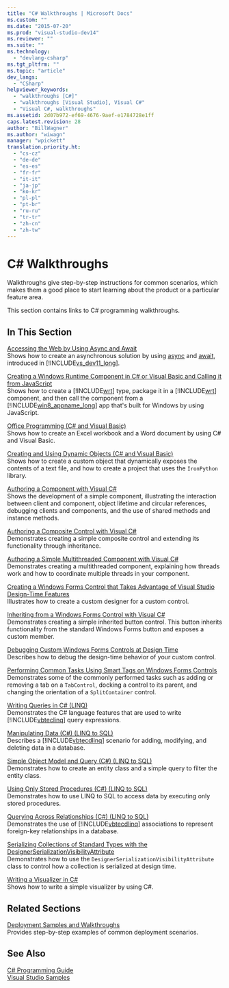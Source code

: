 ```yaml
---
title: "C# Walkthroughs | Microsoft Docs"
ms.custom: ""
ms.date: "2015-07-20"
ms.prod: "visual-studio-dev14"
ms.reviewer: ""
ms.suite: ""
ms.technology: 
  - "devlang-csharp"
ms.tgt_pltfrm: ""
ms.topic: "article"
dev_langs: 
  - "CSharp"
helpviewer_keywords: 
  - "walkthroughs [C#]"
  - "walkthroughs [Visual Studio], Visual C#"
  - "Visual C#, walkthroughs"
ms.assetid: 2d07b972-ef69-4676-9aef-e1784728e1ff
caps.latest.revision: 28
author: "BillWagner"
ms.author: "wiwagn"
manager: "wpickett"
translation.priority.ht: 
  - "cs-cz"
  - "de-de"
  - "es-es"
  - "fr-fr"
  - "it-it"
  - "ja-jp"
  - "ko-kr"
  - "pl-pl"
  - "pt-br"
  - "ru-ru"
  - "tr-tr"
  - "zh-cn"
  - "zh-tw"
---
```

# C# Walkthroughs
Walkthroughs give step-by-step instructions for common scenarios, which makes them a good place to start learning about the product or a particular feature area.  
  
 This section contains links to C# programming walkthroughs.  
  
## In This Section  
 [Accessing the Web by Using Async and Await](../Topic/Walkthrough:%20Accessing%20the%20Web%20by%20Using%20Async%20and%20Await%20\(C%23%20and%20Visual%20Basic\).md)  
 Shows how to create an asynchronous solution by using [async](../csharp/language-reference/keywords/async.md) and [await](../csharp/language-reference/keywords/await.md), introduced in [!INCLUDE[vs_dev11_long](../csharp/includes/vs_dev11_long_md.md)].  
  
 [Creating a Windows Runtime Component in C# or Visual Basic and Calling it from JavaScript](../Topic/Walkthrough:%20Creating%20a%20simple%20component%20in%20C%23%20or%20Visual%20Basic%20and%20calling%20it%20from%20JavaScript.md)  
 Shows how to create a [!INCLUDE[wrt](../csharp/includes/wrt_md.md)] type, package it in a [!INCLUDE[wrt](../csharp/includes/wrt_md.md)] component, and then call the component from a [!INCLUDE[win8_appname_long](../csharp/includes/win8_appname_long_md.md)] app that's built for Windows by using JavaScript.  
  
 [Office Programming (C# and Visual Basic)](../csharp/programming-guide/interop/walkthrough-office-programming.md)  
 Shows how to create an Excel workbook and a Word document by using C# and Visual Basic.  
  
 [Creating and Using Dynamic Objects (C# and Visual Basic)](../csharp/programming-guide/types/walkthrough-creating-and-using-dynamic-objects.md)  
 Shows how to create a custom object that dynamically exposes the contents of a text file, and how to create a project that uses the `IronPython` library.  
  
 [Authoring a Component with Visual C#](../Topic/Walkthrough:%20Authoring%20a%20Component%20with%20Visual%20C%23.md)  
 Shows the development of a simple component, illustrating the interaction between client and component, object lifetime and circular references, debugging clients and components, and the use of shared methods and instance methods.  
  
 [Authoring a Composite Control with Visual C#](../Topic/Walkthrough:%20Authoring%20a%20Composite%20Control%20with%20Visual%20C%23.md)  
 Demonstrates creating a simple composite control and extending its functionality through inheritance.  
  
 [Authoring a Simple Multithreaded Component with Visual C#](../Topic/Walkthrough:%20Authoring%20a%20Simple%20Multithreaded%20Component%20with%20Visual%20C%23.md)  
 Demonstrates creating a multithreaded component, explaining how threads work and how to coordinate multiple threads in your component.  
  
 [Creating a Windows Forms Control that Takes Advantage of Visual Studio Design-Time Features](../Topic/Walkthrough:%20Creating%20a%20Windows%20Forms%20Control%20That%20Takes%20Advantage%20of%20Visual%20Studio%20Design-Time%20Features.md)  
 Illustrates how to create a custom designer for a custom control.  
  
 [Inheriting from a Windows Forms Control with Visual C#](../Topic/Walkthrough:%20Inheriting%20from%20a%20Windows%20Forms%20Control%20with%20Visual%20C%23.md)  
 Demonstrates creating a simple inherited button control. This button inherits functionality from the standard Windows Forms button and exposes a custom member.  
  
 [Debugging Custom Windows Forms Controls at Design Time](../Topic/Walkthrough:%20Debugging%20Custom%20Windows%20Forms%20Controls%20at%20Design%20Time.md)  
 Describes how to debug the design-time behavior of your custom control.  
  
 [Performing Common Tasks Using Smart Tags on Windows Forms Controls](../Topic/Walkthrough:%20Performing%20Common%20Tasks%20Using%20Smart%20Tags%20on%20Windows%20Forms%20Controls.md)  
 Demonstrates some of the commonly performed tasks such as adding or removing a tab on a `TabControl`, docking a control to its parent, and changing the orientation of a `SplitContainer` control.  
  
 [Writing Queries in C# (LINQ)](../csharp/programming-guide/concepts/linq/walkthrough-writing-queries-linq.md)  
 Demonstrates the C# language features that are used to write [!INCLUDE[vbteclinq](../csharp/getting-started/includes/vbteclinq_md.md)] query expressions.  
  
 [Manipulating Data (C#) (LINQ to SQL)](../Topic/Walkthrough:%20Manipulating%20Data%20\(C%23\).md)  
 Describes a [!INCLUDE[vbtecdlinq](../csharp/includes/vbtecdlinq_md.md)] scenario for adding, modifying, and deleting data in a database.  
  
 [Simple Object Model and Query (C#) (LINQ to SQL)](../Topic/Walkthrough:%20Simple%20Object%20Model%20and%20Query%20\(C%23\).md)  
 Demonstrates how to create an entity class and a simple query to filter the entity class.  
  
 [Using Only Stored Procedures (C#) (LINQ to SQL)](../Topic/Walkthrough:%20Using%20Only%20Stored%20Procedures%20\(C%23\).md)  
 Demonstrates how to use LINQ to SQL to access data by executing only stored procedures.  
  
 [Querying Across Relationships (C#) (LINQ to SQL)](../Topic/Walkthrough:%20Querying%20Across%20Relationships%20\(C%23\).md)  
 Demonstrates the use of [!INCLUDE[vbtecdlinq](../csharp/includes/vbtecdlinq_md.md)] associations to represent foreign-key relationships in a database.  
  
 [Serializing Collections of Standard Types with the DesignerSerializationVisibilityAttribute](../Topic/Walkthrough:%20Serializing%20Collections%20of%20Standard%20Types%20with%20the%20DesignerSerializationVisibilityAttribute.md)  
 Demonstrates how to use the `DesignerSerializationVisibilityAttribute` class to control how a collection is serialized at design time.  
  
 [Writing a Visualizer in C#](../Topic/Walkthrough:%20Writing%20a%20Visualizer%20in%20C%23.md)  
 Shows how to write a simple visualizer by using C#.  
  
## Related Sections  
 [Deployment Samples and Walkthroughs](/visual-studio/deployment/clickonce-deployment-samples-and-walkthroughs)  
 Provides step-by-step examples of common deployment scenarios.  
  
## See Also  
 [C# Programming Guide](../csharp/programming-guide/index.md)   
 [Visual Studio Samples](/visual-studio/ide/visual-studio-samples)